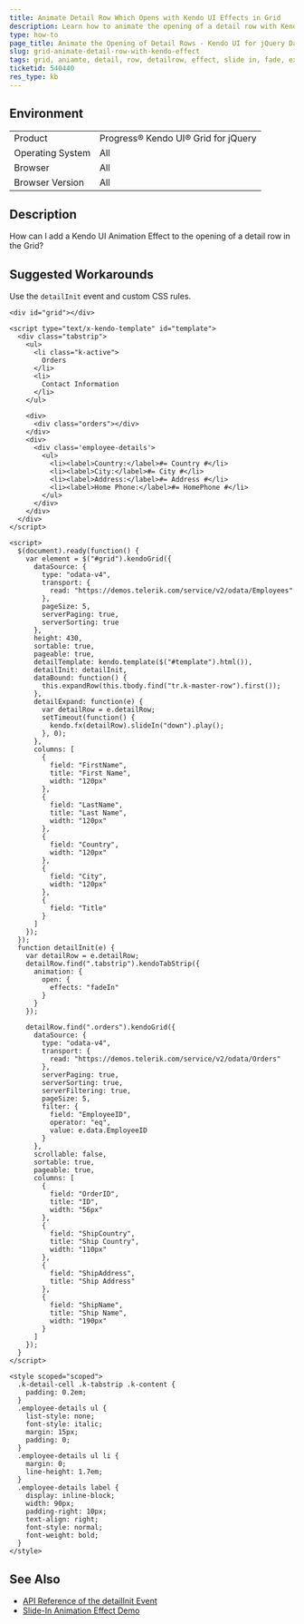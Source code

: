 ```yaml
---
title: Animate Detail Row Which Opens with Kendo UI Effects in Grid
description: Learn how to animate the opening of a detail row with Kendo UI Effects in a Kendo UI Grid.
type: how-to
page_title: Animate the Opening of Detail Rows - Kendo UI for jQuery Data Grid
slug: grid-animate-detail-row-with-kendo-effect
tags: grid, aniamte, detail, row, detailrow, effect, slide in, fade, expand
ticketid: 540440
res_type: kb
---
```


## Environment

<table>
 <tr>
  <td>Product</td>
  <td>Progress® Kendo UI® Grid for jQuery</td>
 </tr>
 <tr>
  <td>Operating System</td>
  <td>All</td>
 </tr>
 <tr>
  <td>Browser</td>
  <td>All</td>
 </tr>
 <tr>
  <td>Browser Version</td>
  <td>All</td>
 </tr>
</table>

## Description

How can I add a Kendo UI Animation Effect to the opening of a detail row in the Grid?

## Suggested Workarounds

Use the `detailInit` event and custom CSS rules.

```dojo
<div id="grid"></div>

<script type="text/x-kendo-template" id="template">
  <div class="tabstrip">
    <ul>
      <li class="k-active">
        Orders
      </li>
      <li>
        Contact Information
      </li>
    </ul>

    <div>
      <div class="orders"></div>
    </div>
    <div>
      <div class='employee-details'>
        <ul>
          <li><label>Country:</label>#= Country #</li>
          <li><label>City:</label>#= City #</li>
          <li><label>Address:</label>#= Address #</li>
          <li><label>Home Phone:</label>#= HomePhone #</li>
        </ul>
      </div>
    </div>
  </div>
</script>

<script>
  $(document).ready(function() {
    var element = $("#grid").kendoGrid({
      dataSource: {
        type: "odata-v4",
        transport: {
          read: "https://demos.telerik.com/service/v2/odata/Employees"
        },
        pageSize: 5,
        serverPaging: true,
        serverSorting: true
      },
      height: 430,
      sortable: true,
      pageable: true,
      detailTemplate: kendo.template($("#template").html()),
      detailInit: detailInit,
      dataBound: function() {
        this.expandRow(this.tbody.find("tr.k-master-row").first());
      },
      detailExpand: function(e) {
        var detailRow = e.detailRow;
        setTimeout(function() {
          kendo.fx(detailRow).slideIn("down").play();
        }, 0);
      },
      columns: [
        {
          field: "FirstName",
          title: "First Name",
          width: "120px"
        },
        {
          field: "LastName",
          title: "Last Name",
          width: "120px"
        },
        {
          field: "Country",
          width: "120px"
        },
        {
          field: "City",
          width: "120px"
        },
        {
          field: "Title"
        }
      ]
    });
  });
  function detailInit(e) {
    var detailRow = e.detailRow;
    detailRow.find(".tabstrip").kendoTabStrip({
      animation: {
        open: {
          effects: "fadeIn"
        }
      }
    });

    detailRow.find(".orders").kendoGrid({
      dataSource: {
        type: "odata-v4",
        transport: {
          read: "https://demos.telerik.com/service/v2/odata/Orders"
        },
        serverPaging: true,
        serverSorting: true,
        serverFiltering: true,
        pageSize: 5,
        filter: {
          field: "EmployeeID",
          operator: "eq",
          value: e.data.EmployeeID
        }
      },
      scrollable: false,
      sortable: true,
      pageable: true,
      columns: [
        {
          field: "OrderID",
          title: "ID",
          width: "56px"
        },
        {
          field: "ShipCountry",
          title: "Ship Country",
          width: "110px"
        },
        {
          field: "ShipAddress",
          title: "Ship Address"
        },
        {
          field: "ShipName",
          title: "Ship Name",
          width: "190px"
        }
      ]
    });
  }
</script>

<style scoped="scoped">
  .k-detail-cell .k-tabstrip .k-content {
    padding: 0.2em;
  }
  .employee-details ul {
    list-style: none;
    font-style: italic;
    margin: 15px;
    padding: 0;
  }
  .employee-details ul li {
    margin: 0;
    line-height: 1.7em;
  }
  .employee-details label {
    display: inline-block;
    width: 90px;
    padding-right: 10px;
    text-align: right;
    font-style: normal;
    font-weight: bold;
  }
</style>
```

## See Also

* [API Reference of the detailInit Event](https://docs.telerik.com/kendo-ui/api/javascript/ui/grid/events/detailinit)
* [Slide-In Animation Effect Demo](https://demos.telerik.com/kendo-ui/fx/slidein)

